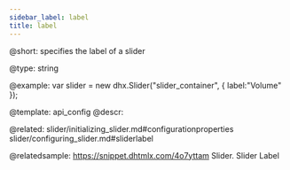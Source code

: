 ```yaml
---
sidebar_label: label
title: label
---          
```


@short: 
specifies the label of a slider




@type: string

@example: 
var slider = new dhx.Slider("slider_container", { 
   label:"Volume" 
});


@template:	api_config
@descr: 


@related: 
slider/initializing_slider.md#configurationproperties
slider/configuring_slider.md#sliderlabel

@relatedsample: https://snippet.dhtmlx.com/4o7yttam	Slider. Slider Label
